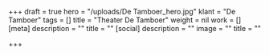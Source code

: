 +++
draft = true
hero = "/uploads/De Tamboer_hero.jpg"
klant = "De Tamboer"
tags = []
title = "Theater De Tamboer"
weight = nil
work = []
[meta]
description = ""
title = ""
[social]
description = ""
image = ""
title = ""

+++
